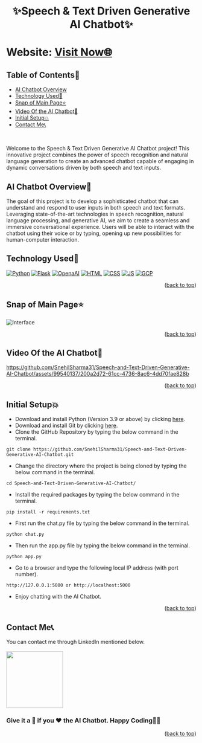 # <p align="center">✨Speech & Text Driven Generative AI Chatbot✨</p>

<div id="top"></div>

<h1> Website: <a href="http://snehilsharma.pythonanywhere.com/">Visit Now🌐</a></h1>

<!-- --------------------------------------------------------------------------------------------------------------------------------------------------------- -->

<h2>Table of Contents🧾</h2>

- [AI Chatbot Overview](#ai-chatbot-overview)
- [Technology Used🚀](#technology-used)
- [Snap of Main Page⭐](#snap-of-main-page)
- [Video Of the AI Chatbot🎥](#video-of-the-ai-chatbot)
- [Initial Setup💥](#initial-setup)
- [Contact Me📞](#contact-me)
<br>

Welcome to the Speech & Text Driven Generative AI Chatbot project! This innovative project combines the power of speech recognition and natural language generation to create an advanced chatbot capable of engaging in dynamic conversations driven by both speech and text inputs.

<!-- --------------------------------------------------------------------------------------------------------------------------------------------------------- -->

<h2>AI Chatbot Overview📌</h2>
The goal of this project is to develop a sophisticated chatbot that can understand and respond to user inputs in both speech and text formats. Leveraging state-of-the-art technologies in speech recognition, natural language processing, and generative AI, we aim to create a seamless and immersive conversational experience. Users will be able to interact with the chatbot using their voice or by typing, opening up new possibilities for human-computer interaction.

<!-- --------------------------------------------------------------------------------------------------------------------------------------------------------- -->

<h2>Technology Used🚀</h2>

<p>
  <a href="https://www.w3schools.com/python/"> <img src="https://img.icons8.com/color/python" alt="Python" /></a>
  <a href="https://www.tutorialspoint.com/flask/index.htm"> <img src="https://img.icons8.com/color/flask" alt="Flask" /></a>
  <a href="https://www.w3schools.com/gen_ai/chatgpt-3-5/index.php"> <img src="https://img.icons8.com/color/chatgpt" alt="OpenaAI" /></a>
  <a href="https://www.w3schools.com/html/"> <img src="https://img.icons8.com/color/70/000000/html-5--v1.png" alt="HTML" /></a>
  <a href="https://www.w3schools.com/css/"> <img src="https://img.icons8.com/color/70/000000/css3.png" alt="CSS" /></a>
  <a href="https://www.w3schools.com/js/"><img src="https://img.icons8.com/color/70/000000/javascript--v1.png" alt="JS" /></a>
  <a href="https://www.w3schools.in/google-cloud-services"><img src="https://img.icons8.com/color/google-cloud" alt="GCP" /></a>
</p>
<p align="right">(<a href="#top">back to top</a>)</p>

<!-- --------------------------------------------------------------------------------------------------------------------------------------------------------- -->

<h2>Snap of Main Page⭐</h2>

![Interface](https://github.com/SnehilSharma31/Speech-and-Text-Driven-Generative-AI-Chatbot/assets/99540137/b692cb96-97d6-42b0-b710-6573fab5fd1a)

<p align="right">(<a href="#top">back to top</a>)</p>

<!-- --------------------------------------------------------------------------------------------------------------------------------------------------------- -->

<h2>Video Of the AI Chatbot🎥</h2>

https://github.com/SnehilSharma31/Speech-and-Text-Driven-Generative-AI-Chatbot/assets/99540137/200a2d72-61cc-4736-8ac6-4dd70fae828b

<p align="right">(<a href="#top">back to top</a>)</p>

<!-- --------------------------------------------------------------------------------------------------------------------------------------------------------- -->

<h2>Initial Setup💥</h2>

- Download and install Python (Version 3.9 or above) by clicking [here](https://www.python.org/downloads/).
- Download and install Git by clicking [here](https://git-scm.com/downloads).
- Clone the GitHub Repository by typing the below command in the terminal.
```
git clone https://github.com/SnehilSharma31/Speech-and-Text-Driven-Generative-AI-Chatbot.git
```
- Change the directory where the project is being cloned by typing the below command in the terminal.
```
cd Speech-and-Text-Driven-Generative-AI-Chatbot/
```
- Install the required packages by typing the below command in the terminal.
```
pip install -r requirements.txt
```
- First run the chat.py file by typing the below command in the terminal.
```
python chat.py
```
- Then run the app.py file by typing the below command in the terminal.
```
python app.py
```
- Go to a browser and type the following local IP address (with port number).
```
http://127.0.0.1:5000 or http://localhost:5000
```
- Enjoy chatting with the AI Chatbot.
<p align="right">(<a href="#top">back to top</a>)</p>

<!-- --------------------------------------------------------------------------------------------------------------------------------------------------------- -->

<h2>Contact Me📞</h2>

You can contact me through LinkedIn mentioned below.<br><br>
<a href="https://www.linkedin.com/in/snehilsharma31/"><img src="https://img.shields.io/badge/LinkedIn-0077B5?style=for-the-badge&logo=linkedin&logoColor=white" width="150px"></a>

<!-- --------------------------------------------------------------------------------------------------------------------------------------------------------- -->

<h3>Give it a 🌟 if you ❤ the AI Chatbot. Happy Coding👨‍💻</h3>
<p align="right">(<a href="#top">back to top</a>)</p>
